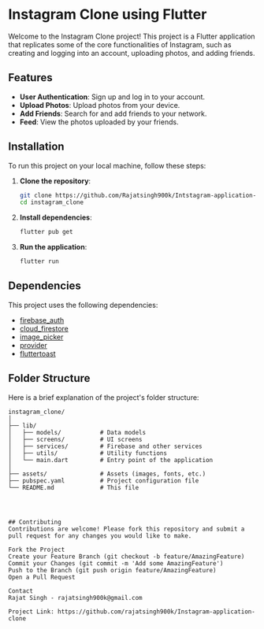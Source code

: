 # Instagram Clone using Flutter

Welcome to the Instagram Clone project! This project is a Flutter application that replicates some of the core functionalities of Instagram, such as creating and logging into an account, uploading photos, and adding friends.

## Features

- **User Authentication**: Sign up and log in to your account.
- **Upload Photos**: Upload photos from your device.
- **Add Friends**: Search for and add friends to your network.
- **Feed**: View the photos uploaded by your friends.


## Installation

To run this project on your local machine, follow these steps:

1. **Clone the repository**:
    ```bash
    git clone https://github.com/Rajatsingh900k/Intstagram-application-clone.git
    cd instagram_clone
    ```

2. **Install dependencies**:
    ```bash
    flutter pub get
    ```

3. **Run the application**:
    ```bash
    flutter run
    ```

## Dependencies

This project uses the following dependencies:

- [firebase_auth](https://pub.dev/packages/firebase_auth)
- [cloud_firestore](https://pub.dev/packages/cloud_firestore)
- [image_picker](https://pub.dev/packages/image_picker)
- [provider](https://pub.dev/packages/provider)
- [fluttertoast](https://pub.dev/packages/fluttertoast)

## Folder Structure

Here is a brief explanation of the project's folder structure:

```plaintext
instagram_clone/
│
├── lib/
│   ├── models/           # Data models
│   ├── screens/          # UI screens
│   ├── services/         # Firebase and other services
│   ├── utils/            # Utility functions
│   └── main.dart         # Entry point of the application
│
├── assets/               # Assets (images, fonts, etc.)
├── pubspec.yaml          # Project configuration file
└── README.md             # This file




## Contributing
Contributions are welcome! Please fork this repository and submit a pull request for any changes you would like to make.

Fork the Project
Create your Feature Branch (git checkout -b feature/AmazingFeature)
Commit your Changes (git commit -m 'Add some AmazingFeature')
Push to the Branch (git push origin feature/AmazingFeature)
Open a Pull Request

Contact
Rajat Singh - rajatsingh900k@gmail.com

Project Link: https://github.com/rajatsingh900k/Instagram-application-clone


